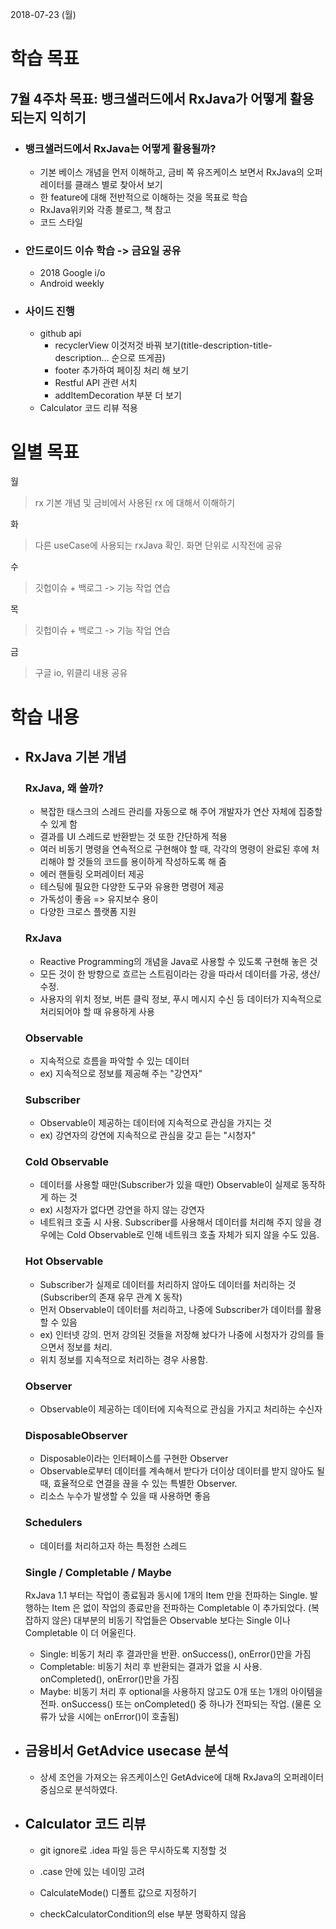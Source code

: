 2018-07-23 (월)

# 학습 목표

## 7월 4주차 목표: 뱅크샐러드에서 RxJava가 어떻게 활용되는지 익히기

- ### 뱅크샐러드에서 RxJava는 어떻게 활용될까?

  - 기본 베이스 개념을 먼저 이해하고, 금비 쪽 유즈케이스 보면서 RxJava의 오퍼레이터를 클래스 별로 찾아서 보기
  - 한 feature에 대해 전반적으로 이해하는 것을 목표로 학습
  - RxJava위키와 각종 블로그, 책 참고
  - 코드 스타일

- ### 안드로이드 이슈 학습 -> 금요일 공유

  - 2018 Google i/o
  - Android weekly

- ### 사이드 진행

  - github api
    - recyclerView 이것저것 바꿔 보기(title-description-title-description… 순으로 뜨게끔)
    - footer 추가하여 페이징 처리 해 보기
    - Restful API 관련 서치
    - addItemDecoration 부분 더 보기
  - Calculator 코드 리뷰 적용

# 일별 목표

월

> rx 기본 개념 및 금비에서 사용된 rx 에 대해서 이해하기


화
> 다른 useCase에 사용되는 rxJava 확인. 화면 단위로 시작전에 공유


수  
> 깃헙이슈 + 백로그 -> 기능 작업 연습


목
> 깃헙이슈 + 백로그 -> 기능 작업 연습


금
> 구글 io, 위클리 내용 공유



# 학습 내용

- ## RxJava 기본 개념

  ### RxJava, 왜 쓸까?

  - 복잡한 태스크의 스레드 관리를 자동으로 해 주어 개발자가 연산 자체에 집중할 수 있게 함
  - 결과를 UI 스레드로 반환받는 것 또한 간단하게 적용
  - 여러 비동기 명령을 연속적으로 구현해야 할 때, 각각의 명령이 완료된 후에 처리해야 할 것들의 코드를 용이하게 작성하도록 해 줌
  - 에러 핸들링 오퍼레이터 제공
  - 테스팅에 필요한 다양한 도구와 유용한 명령어 제공
  - 가독성이 좋음 => 유지보수 용이
  - 다양한 크로스 플랫폼 지원

  

  ### RxJava

  - Reactive Programming의 개념을 Java로 사용할 수 있도록 구현해 놓은 것
  - 모든 것이 한 방향으로 흐르는 스트림이라는 강을 따라서 데이터를 가공, 생산/수정.
  - 사용자의 위치 정보, 버튼 클릭 정보, 푸시 메시지 수신 등 데이터가 지속적으로 처리되어야 할 때 유용하게 사용

  

  ### Observable

  - 지속적으로 흐름을 파악할 수 있는 데이터
  - ex) 지속적으로 정보를 제공해 주는 "강연자"

  

  ### Subscriber

  - Observable이 제공하는 데이터에 지속적으로 관심을 가지는 것
  - ex) 강연자의 강연에 지속적으로 관심을 갖고 듣는 "시청자"

  

  ### Cold Observable

  - 데이터를 사용할 때만(Subscriber가 있을 때만) Observable이 실제로 동작하게 하는 것
  - ex) 시청자가 없다면 강연을 하지 않는 강연자
  - 네트워크 호출 시 사용. Subscriber를 사용해서 데이터를 처리해 주지 않을 경우에는 Cold Observable로 인해 네트워크 호출 자체가 되지 않을 수도 있음.

  

  ### Hot Observable

  - Subscriber가 실제로 데이터를 처리하지 않아도 데이터를 처리하는 것(Subscriber의 존재 유무 관계 X 동작)
  - 먼저 Observable이 데이터를 처리하고, 나중에 Subscriber가 데이터를 활용할 수 있음
  - ex) 인터넷 강의. 먼저 강의된 것들을 저장해 놨다가 나중에 시청자가 강의를 들으면서 정보를 처리.
  - 위치 정보를 지속적으로 처리하는 경우 사용함.

  

  ### Observer

  - Observable이 제공하는 데이터에 지속적으로 관심을 가지고 처리하는 수신자

  

  ### DisposableObserver

  - Disposable이라는 인터페이스를 구현한 Observer
  - Observable로부터 데이터를 계속해서 받다가 더이상 데이터를 받지 않아도 될 때, 효율적으로 연결을 끊을 수 있는 특별한 Observer.
  - 리소스 누수가 발생할 수 있을 때 사용하면 좋음

  

  ### Schedulers

  - 데이터를 처리하고자 하는 특정한 스레드

  

  ### Single / Completable / Maybe

  RxJava 1.1 부터는 작업이 종료됨과 동시에 1개의 Item 만을 전파하는 Single. 발행하는 Item 은 없이 작업의 종료만을 전파하는 Completable 이 추가되었다. (복잡하지 않은) 대부분의 비동기 작업들은 Observable 보다는 Single 이나 Completable 이 더 어울린다.

  - Single: 비동기 처리 후 결과만을 반환. onSuccess(), onError()만을 가짐
  - Completable: 비동기 처리 후 반환되는 결과가 없을 시 사용. onCompleted(), onError()만을 가짐
  - Maybe: 비동기 처리 후 optional을 사용하지 않고도 0개 또는 1개의 아이템을 전파. onSuccess() 또는 onCompleted() 중 하나가 전파되는 작업. (물론 오류가 났을 시에는 onError()이 호출됨)

  



- ## 금융비서 GetAdvice usecase 분석

  - 상세 조언을 가져오는 유즈케이스인 GetAdvice에 대해 RxJava의 오퍼레이터 중심으로 분석하였다.

    

- ## Calculator 코드 리뷰

  - git ignore로 .idea 파일 등은 무시하도록 지정할 것

  - .case 안에 있는 네이밍 고려
  - CalculateMode() 디폴트 값으로 지정하기
  - checkCalculatorCondition의 else 부분 명확하지 않음

